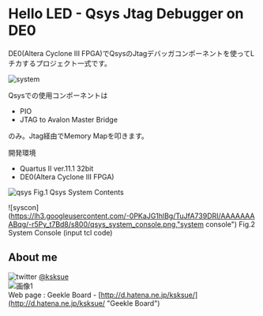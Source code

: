 Hello LED - Qsys Jtag Debugger on DE0
===

DE0(Altera Cyclone III FPGA)でQsysのJtagデバッガコンポーネントを使ってLチカするプロジェクト一式です。  

![system](https://lh3.googleusercontent.com/-wWdCdjGuXwk/TuJtmHnQ4PI/AAAAAAAABq8/tHBEaYnpyn4/s800/qsys_led_system.png,"system")

Qsysでの使用コンポーネントは  

- PIO
- JTAG to Avalon Master Bridge

のみ。Jtag経由でMemory Mapを叩きます。

開発環境

- Quartus II ver.11.1 32bit
- DE0(Altera Cyclone III FPGA)



![qsys](https://lh4.googleusercontent.com/-d_4mSdHjEEo/TuJdll9PGAI/AAAAAAAABqg/CPxf3oecGhw/s800/qsys_led_jtag.png,"qsys")
Fig.1 Qsys System Contents

![syscon](https://lh3.googleusercontent.com/-0PKaJG1hlBg/TuJfA739DRI/AAAAAAAABqg/-r5Py_t7Bd8/s800/qsys_system_console.png,"system console")
Fig.2 System Console (input tcl code)


About me
---
![twitter](http://d.hatena.ne.jp/images/icon-twitter.png "twitter") [@ksksue](http://twitter.com/#!/ksksue "twitter @ksksue")  
![画像1](http://a1.twimg.com/profile_images/549237316/twt_bigger.jpg "icon")  
Web page : Geekle Board - [http://d.hatena.ne.jp/ksksue/](http://d.hatena.ne.jp/ksksue/ "Geekle Board")  
